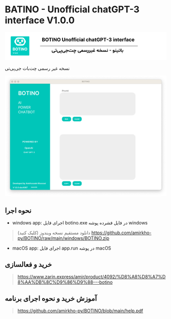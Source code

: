 # BATINO - Unofficial chatGPT-3 interface V1.0.0
![header](https://github.com/amirkho-py/BOTINO/blob/main/README-HEAD.png)

نسخه غیر رسمی چت‌بات جی‌پی‌تی


![screenshot](https://github.com/amirkho-py/BOTINO/blob/main/screenshotv1.0.0.png)


## نحوه اجرا

- windows app: اجرای فایل botino.exe در فایل فشرده پوشه windows
> دانلود مستقیم نسخه ویندوز (کلیک کنید)
> <https://github.com/amirkho-py/BOTINO/raw/main/windows/BOTINO.zip>

- macOS app: اجرای فایل app.run در پوشه macOS


## خرید و فعالسازی
> <https://www.zarin.express/amir/product/4092/%D8%A8%D8%A7%D8%AA%DB%8C%D9%86%D9%88---botino>

## آموزش خرید و نحوه اجرای برنامه
> <https://github.com/amirkho-py/BOTINO/blob/main/help.pdf>




